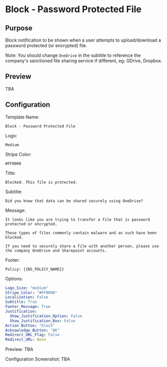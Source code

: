 # Block - Password Protected File
## Purpose
Block notification to be shown when a user attempts to upload/download a password protected (or encrypted) file.

Note: You should change `OneDrive` in the subtitle to reference the company's sanctioned file sharing service if different, eg: GDrive, Dropbox.

## Preview
TBA

## Configuration
Template Name:
```
Block - Password Protected File
```

Logo:
```
Medium
```

Stripe Color:
```
#FF0000
```

Title:
```
Blocked. This file is protected.
```

Subtitle:
```
Did you know that data can be shared securely using OneDrive?
```

Message:
```
It looks like you are trying to transfer a file that is password protected or encrypted.

These types of files commonly contain malware and as such have been blocked.

If you need to securely share a file with another person, please use the company OneDrive and Sharepoint accounts.
```

Footer:
```
Policy: {{NS_POLICY_NAME}}
```

Options:
```yaml
Logo_Size: "medium"
Stripe_Color: "#FF0000"
Localization: False
Subtitle: True
Footer_Message: True
Justification:
  Show_Justification_Option: False
  Show_Justification_Box: False
Action Button: "block"
Acknowledge_Button: "OK"
Redirect_URL_Flag: False
Redirect_URL: None
```

Preview:
TBA

Configuration Screenshot:
TBA
